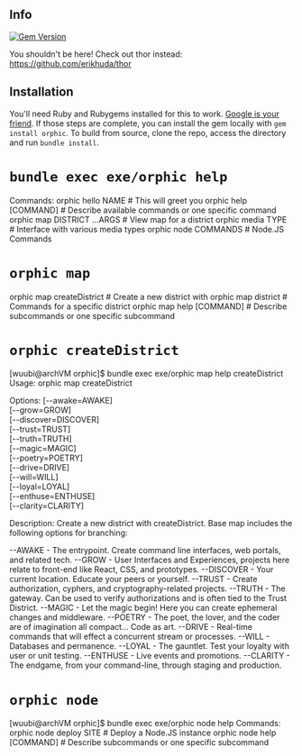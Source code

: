 ## Info

[![Gem Version](https://badge.fury.io/rb/orphic.svg)](https://badge.fury.io/rb/orphic)

You shouldn't be here! Check out thor instead: https://github.com/erikhuda/thor

## Installation

You'll need Ruby and Rubygems installed for this to work. [Google is your friend](https://lmgtfy.com/?q=install+ruby+and+rubygems). If those steps are complete, you can install the gem locally with `gem install orphic`. To build from source, clone the repo, access the directory and run `bundle install`.

# `bundle exec exe/orphic help`
Commands:
  orphic hello NAME            # This will greet you
  orphic help [COMMAND]        # Describe available commands or one specific command
  orphic map DISTRICT ...ARGS  # View map for a district
  orphic media TYPE            # Interface with various media types
  orphic node COMMANDS         # Node.JS Commands

# `orphic map`

  orphic map createDistrict  # Create a new district with <createDistrict>
  orphic map district        # Commands for a specific district
  orphic map help [COMMAND]  # Describe subcommands or one specific subcommand


# `orphic createDistrict`

[wuubi@archVM orphic]$ bundle exec exe/orphic map help createDistrict
Usage:
  orphic map createDistrict

Options:
  [--awake=AWAKE]        
  [--grow=GROW]          
  [--discover=DISCOVER]  
  [--trust=TRUST]        
  [--truth=TRUTH]        
  [--magic=MAGIC]        
  [--poetry=POETRY]      
  [--drive=DRIVE]        
  [--will=WILL]          
  [--loyal=LOYAL]        
  [--enthuse=ENTHUSE]    
  [--clarity=CLARITY]    

Description:
  Create a new district with createDistrict. Base map includes the following options for branching:

  --AWAKE - The entrypoint. Create command line interfaces, web portals, and related tech. 
  --GROW - User Interfaces and Experiences, projects here relate to front-end like React, CSS, and prototypes. 
  --DISCOVER - Your current location. Educate your peers or yourself. 
  --TRUST - Create authorization, cyphers, and cryptography-related projects. 
  --TRUTH - The gateway. Can be used to verify authorizations and is often tied to the Trust District. 
  --MAGIC - Let the magic begin! Here you can create ephemeral changes and middleware. 
  --POETRY - The poet, the lover, and the coder are of imagination all compact... Code as art. 
  --DRIVE - Real-time commands that will effect a concurrent stream or processes. 
  --WILL - Databases and permanence. 
  --LOYAL - The gauntlet. Test your loyalty with user or unit testing. 
  --ENTHUSE - Live events and promotions. 
  --CLARITY - The endgame, from your command-line, through staging and production.


# `orphic node`

[wuubi@archVM orphic]$ bundle exec exe/orphic node help
Commands:
  orphic node deploy SITE     # Deploy a Node.JS instance
  orphic node help [COMMAND]  # Describe subcommands or one specific subcommand
